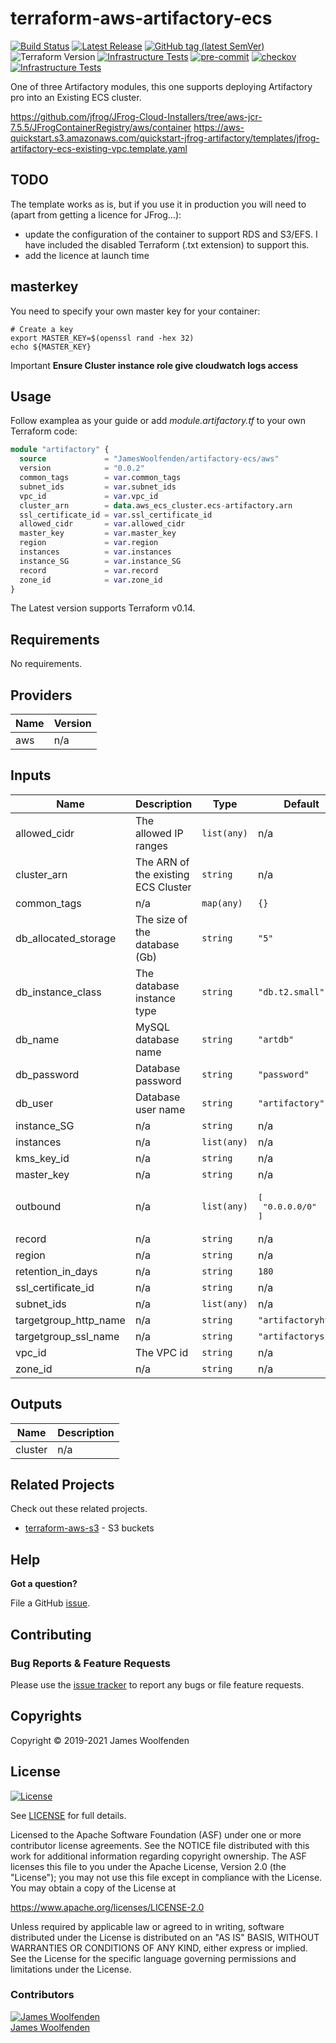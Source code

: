 # terraform-aws-artifactory-ecs

[![Build Status](https://github.com/JamesWoolfenden/terraform-aws-artifactory-ecs/workflows/Verify%20and%20Bump/badge.svg?branch=master)](https://github.com/JamesWoolfenden/terraform-aws-artifactory-ecs)
[![Latest Release](https://img.shields.io/github/release/JamesWoolfenden/terraform-aws-artifactory-ecs.svg)](https://github.com/JamesWoolfenden/terraform-aws-artifactory-ecs/releases/latest)
[![GitHub tag (latest SemVer)](https://img.shields.io/github/tag/JamesWoolfenden/terraform-aws-artifactory.svg?label=latest)](https://github.com/JamesWoolfenden/terraform-aws-artifactory/releases/latest)
![Terraform Version](https://img.shields.io/badge/tf-%3E%3D0.14.0-blue.svg)
[![Infrastructure Tests](https://www.bridgecrew.cloud/badges/github/JamesWoolfenden/terraform-aws-artifactory/cis_aws)](https://www.bridgecrew.cloud/link/badge?vcs=github&fullRepo=JamesWoolfenden%2Fterraform-aws-artifactory&benchmark=CIS+AWS+V1.2)
[![pre-commit](https://img.shields.io/badge/pre--commit-enabled-brightgreen?logo=pre-commit&logoColor=white)](https://github.com/pre-commit/pre-commit)
[![checkov](https://img.shields.io/badge/checkov-verified-brightgreen)](https://www.checkov.io/)
[![Infrastructure Tests](https://www.bridgecrew.cloud/badges/github/jameswoolfenden/terraform-aws-artifactory/general)](https://www.bridgecrew.cloud/link/badge?vcs=github&fullRepo=JamesWoolfenden%2Fterraform-aws-artifactory&benchmark=INFRASTRUCTURE+SECURITY)

One of three Artifactory modules, this one supports deploying Artifactory pro into an Existing ECS cluster.

<https://github.com/jfrog/JFrog-Cloud-Installers/tree/aws-jcr-7.5.5/JFrogContainerRegistry/aws/container>
<https://aws-quickstart.s3.amazonaws.com/quickstart-jfrog-artifactory/templates/jfrog-artifactory-ecs-existing-vpc.template.yaml>

## TODO

The template works as is, but if you use it in production you will need to (apart from getting a licence for JFrog...):

- update the configuration of the container to support RDS and S3/EFS. I have included the disabled Terraform (.txt extension) to support this.
- add the licence at launch time

## masterkey

You need to specify your own master key for your container:

```shell
# Create a key
export MASTER_KEY=$(openssl rand -hex 32)
echo ${MASTER_KEY}
```

Important **Ensure Cluster instance role give cloudwatch logs access**

## Usage

Follow examplea as your guide or add _module.artifactory.tf_ to your own Terraform code:

```terraform
module "artifactory" {
  source             = "JamesWoolfenden/artifactory-ecs/aws"
  version            = "0.0.2"
  common_tags        = var.common_tags
  subnet_ids         = var.subnet_ids
  vpc_id             = var.vpc_id
  cluster_arn        = data.aws_ecs_cluster.ecs-artifactory.arn
  ssl_certificate_id = var.ssl_certificate_id
  allowed_cidr       = var.allowed_cidr
  master_key         = var.master_key
  region             = var.region
  instances          = var.instances
  instance_SG        = var.instance_SG
  record             = var.record
  zone_id            = var.zone_id
}
```

The Latest version supports Terraform v0.14.

<!-- BEGINNING OF PRE-COMMIT-TERRAFORM DOCS HOOK -->
## Requirements

No requirements.

## Providers

| Name | Version |
|------|---------|
| aws | n/a |

## Inputs

| Name | Description | Type | Default | Required |
|------|-------------|------|---------|:--------:|
| allowed\_cidr | The allowed IP ranges | `list(any)` | n/a | yes |
| cluster\_arn | The ARN of the existing ECS Cluster | `string` | n/a | yes |
| common\_tags | n/a | `map(any)` | `{}` | no |
| db\_allocated\_storage | The size of the database (Gb) | `string` | `"5"` | no |
| db\_instance\_class | The database instance type | `string` | `"db.t2.small"` | no |
| db\_name | MySQL database name | `string` | `"artdb"` | no |
| db\_password | Database password | `string` | `"password"` | no |
| db\_user | Database user name | `string` | `"artifactory"` | no |
| instance\_SG | n/a | `string` | n/a | yes |
| instances | n/a | `list(any)` | n/a | yes |
| kms\_key\_id | n/a | `string` | n/a | yes |
| master\_key | n/a | `string` | n/a | yes |
| outbound | n/a | `list(any)` | <pre>[<br>  "0.0.0.0/0"<br>]</pre> | no |
| record | n/a | `string` | n/a | yes |
| region | n/a | `string` | n/a | yes |
| retention\_in\_days | n/a | `string` | `180` | no |
| ssl\_certificate\_id | n/a | `string` | n/a | yes |
| subnet\_ids | n/a | `list(any)` | n/a | yes |
| targetgroup\_http\_name | n/a | `string` | `"artifactoryhttp"` | no |
| targetgroup\_ssl\_name | n/a | `string` | `"artifactoryssl"` | no |
| vpc\_id | The VPC id | `string` | n/a | yes |
| zone\_id | n/a | `string` | n/a | yes |

## Outputs

| Name | Description |
|------|-------------|
| cluster | n/a |

<!-- END OF PRE-COMMIT-TERRAFORM DOCS HOOK -->

## Related Projects

Check out these related projects.

- [terraform-aws-s3](https://github.com/jameswoolfenden/terraform-aws-s3) - S3 buckets

## Help

**Got a question?**

File a GitHub [issue](https://github.com/JamesWoolfenden/terraform-aws-artifactory/issues).

## Contributing

### Bug Reports & Feature Requests

Please use the [issue tracker](https://github.com/JamesWoolfenden/terraform-aws-artifactory/issues) to report any bugs or file feature requests.

## Copyrights

Copyright © 2019-2021 James Woolfenden

## License

[![License](https://img.shields.io/badge/License-Apache%202.0-blue.svg)](https://opensource.org/licenses/Apache-2.0)

See [LICENSE](LICENSE) for full details.

Licensed to the Apache Software Foundation (ASF) under one
or more contributor license agreements. See the NOTICE file
distributed with this work for additional information
regarding copyright ownership. The ASF licenses this file
to you under the Apache License, Version 2.0 (the
"License"); you may not use this file except in compliance
with the License. You may obtain a copy of the License at

<https://www.apache.org/licenses/LICENSE-2.0>

Unless required by applicable law or agreed to in writing,
software distributed under the License is distributed on an
"AS IS" BASIS, WITHOUT WARRANTIES OR CONDITIONS OF ANY
KIND, either express or implied. See the License for the
specific language governing permissions and limitations
under the License.

### Contributors

[![James Woolfenden][jameswoolfenden_avatar]][jameswoolfenden_homepage]<br/>[James Woolfenden][jameswoolfenden_homepage]

[jameswoolfenden_homepage]: https://github.com/jameswoolfenden
[jameswoolfenden_avatar]: https://github.com/jameswoolfenden.png?size=150
[github]: https://github.com/jameswoolfenden
[linkedin]: https://www.linkedin.com/in/jameswoolfenden/
[twitter]: https://twitter.com/JimWoolfenden
[share_twitter]: https://twitter.com/intent/tweet/?text=terraform-aws-artifactory&url=https://github.com/JamesWoolfenden/terraform-aws-artifactory
[share_linkedin]: https://www.linkedin.com/shareArticle?mini=true&title=terraform-aws-artifactory&url=https://github.com/JamesWoolfenden/terraform-aws-artifactory
[share_reddit]: https://reddit.com/submit/?url=https://github.com/JamesWoolfenden/terraform-aws-artifactory
[share_facebook]: https://facebook.com/sharer/sharer.php?u=https://github.com/JamesWoolfenden/terraform-aws-artifactory
[share_email]: mailto:?subject=terraform-aws-artifactory&body=https://github.com/JamesWoolfenden/terraform-aws-artifactory
